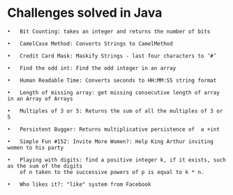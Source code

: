 # Challenges solved in Java

	•	Bit Counting: takes an integer and returns the number of bits

	•	CamelCase Method: Converts Strings to CamelMethod

	•	Credit Card Mask: Maskify Strings - last four characters to ‘#’

	•	Find the odd int: Find the odd integer in an array

	•	Human Readable Time: Converts seconds to HH:MM:SS string format

	•	Length of missing array: get missing consecutive length of array in an Array of Arrays

	•	Multiples of 3 or 5: Returns the sum of all the multiples of 3 or 5

	•	Persistent Bugger: Returns multiplicative persistence of  a +int

	•	Simple Fun #152: Invite More Women?: Help King Arthur inviting women to his party
	
	•	Playing with digits: find a positive integer k, if it exists, such as the sum of the digits 
		of n taken to the successive powers of p is equal to k * n.
		
	•	Who likes it?: "like" system from Facebook
